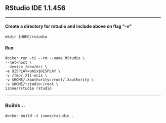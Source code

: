 ## RStudio IDE 1.1.456

-----
#### Create a directory for rstudio and Include above on flag "-v"
```
mkdir $HOME/rstudio
```
#### Run
```
docker run -ti --rm --name RStudio \
--net=host \
--device /dev/dri \
-e DISPLAY=unix$DISPLAY \
-v /tmp/.X11-unix \
-v $HOME/.Xauthority:/root/.Xauthority \
-v $HOME/rstudio:/root \
izone/rstudio rstudio
```

-----
### Builds ..
```
docker build -t izone/rstudio .
```
